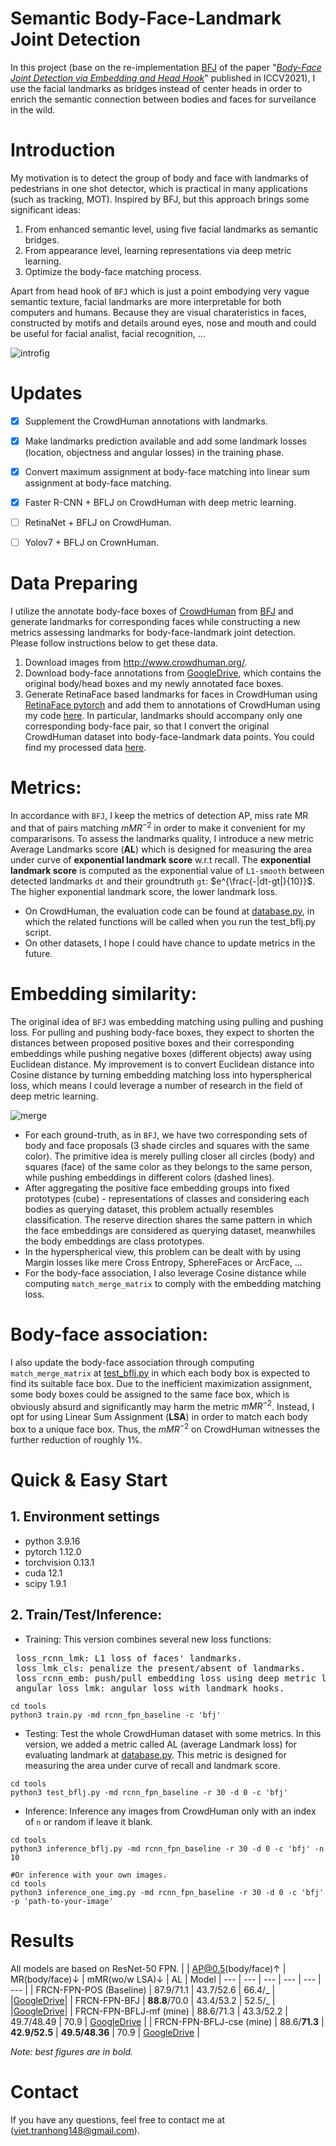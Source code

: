 Semantic Body-Face-Landmark Joint Detection
===

In this project (base on the re-implementation [BFJ](https://github.com/AibeeDetect/BFJDet.git) of the paper "[*Body-Face Joint Detection via Embedding and Head Hook*](https://openaccess.thecvf.com/content/ICCV2021/papers/Wan_Body-Face_Joint_Detection_via_Embedding_and_Head_Hook_ICCV_2021_paper.pdf)" published in ICCV2021), I use the facial landmarks as bridges instead of center heads in order to enrich the semantic connection between bodies and faces for surveilance in the wild. 

# Introduction

My motivation is to detect the group of body and face with landmarks of pedestrians in one shot detector, which is practical in many applications (such as tracking, MOT).
Inspired by BFJ, but this approach brings some significant ideas: 
1) From enhanced semantic level, using five facial landmarks as semantic bridges. 
2) From appearance level, learning representations via deep metric learning. 
3) Optimize the body-face matching process.

Apart from head hook of `BFJ` which is just a point embodying very vague semantic texture, facial landmarks are more interpretable for both computers and humans. 
Because they are visual charateristics in faces, constructed by motifs and details around eyes, nose and mouth 
and could be useful for facial analist, facial recognition, ...

![introfig](./demo/demo.png)


# Updates
- [x] Supplement the CrowdHuman annotations with landmarks.
- [x] Make landmarks prediction available and add some landmark losses (location, objectness and angular losses) in the training phase.
- [x] Convert maximum assignment at body-face matching into linear sum assignment at body-face matching.
- [x] Faster R-CNN + BFLJ on CrowdHuman with deep metric learning.
- [ ] RetinaNet + BFLJ on CrowdHuman.
- [ ] Yolov7 + BFLJ on CrownHuman.


# Data Preparing
I utilize the annotate body-face boxes of [CrowdHuman](https://arxiv.org/abs/1805.00123) from [BFJ](https://github.com/AibeeDetect/BFJDet.git) 
and generate landmarks for corresponding faces while constructing a new metrics assessing landmarks for body-face-landmark joint detection.
Please follow instructions below to get these data.

1. Download images from http://www.crowdhuman.org/.
2. Download body-face annotations from [GoogleDrive](https://drive.google.com/drive/folders/1Sk2IAmm_wTVh289RKs5FiU17siWrJJCu?usp=sharing), which contains the original body/head boxes and my newly annotated face boxes.
3. Generate RetinaFace based landmarks for faces in CrowdHuman using [RetinaFace pytorch](https://github.com/biubug6/Pytorch_Retinaface) and add them to annotations of CrowdHuman using my code [here](/home/tungpt/Workspace/vietth/Body_head_detection/A5000_BFJDet/lib/data/test_loader_gt.py). 
In particular, landmarks should accompany only one corresponding body-face pair, so that I convert the original CrowdHuman dataset into body-face-landmark data points. You could find my processed data [here](https://drive.google.com/drive/folders/1gwjyLlHyLVOwJ-YCvnbDkDBp7tzHx_b_?usp=sharing).


# Metrics: 
In accordance with `BFJ`, I keep the metrics of detection AP, miss rate MR and that of pairs matching $mMR^{-2}$ in order to make it convenient for my compararisons.
To assess the landmarks quality, I introduce a new metric Average Landmarks score (**AL**) which is designed for measuring the area under curve of **exponential landmark score** w.r.t recall. The **exponential landmark score** is computed as the exponential value of `L1-smooth` between detected landmarks `dt` and their groundtruth `gt`: $e^{\frac{-|dt-gt|}{10}}$. The higher exponential landmark score, the lower landmark loss.
  * On CrowdHuman, the evaluation code can be found at [database.py](./lib/evaluate_lmk/APMRToolkits/database.py), in which the related functions will be called when you run the test_bflj.py script.
  * On other datasets, I hope I could have chance to update metrics in the future.


# Embedding similarity:
The original idea of `BFJ` was embedding matching using pulling and pushing loss. For pulling and pushing body-face boxes, they expect to shorten the distances between proposed 
positive boxes and their corresponding embeddings while pushing negative boxes (different objects) away using Euclidean distance. My improvement is to convert Euclidean distance into Cosine distance by turning embedding matching loss into hyperspherical loss, which means I could leverage a number of research in the field of deep metric learning. 

![merge](./demo/Picture3_merged.png)

-	For each ground-truth, as in `BFJ`, we have two corresponding sets of body and face proposals (3 shade circles and squares with the same color). The primitive idea is merely pulling closer all circles (body) and squares (face) of the same color as they belongs to the same person, while pushing embeddings in different colors (dashed lines). 
-	After aggregating the positive face embedding groups into fixed prototypes (cube) - representations of classes and considering each bodies as querying dataset, this problem actually resembles classification. The reserve direction shares the same pattern in which the face embeddings are considered as querying dataset, meanwhiles the body embeddings are class prototypes. 
-	In the hyperspherical view, this problem can be dealt with by using Margin losses like mere Cross Entropy, SphereFaces or ArcFace, ... 
- For the body-face association, I also leverage Cosine distance while computing `match_merge_matrix` to comply with the embedding matching loss.

# Body-face association:
I also update the body-face association through computing `match_merge_matrix` at [test_bflj.py](./test_bflj.py) in which each body box is expected to find its suitable face box. 
Due to the inefficient maximization assignment, some body boxes could be assigned to the same face box, which is obviously absurd and significantly may harm the 
metric $mMR^{-2}$. Instead, I opt for using Linear Sum Assignment (**LSA**) in order to match each body box to a unique face box. 
Thus, the $mMR^{-2}$ on CrowdHuman witnesses the further reduction of roughly 1%.  


# Quick & Easy Start
## 1. Environment settings

* python 3.9.16
* pytorch 1.12.0
* torchvision 0.13.1
* cuda 12.1
* scipy 1.9.1

## 2. Train/Test/Inference:

* Training: This version combines several new loss functions:
<pre>
 loss_rcnn_lmk: L1 loss of faces' landmarks.
 loss_lmk_cls: penalize the present/absent of landmarks.
 loss_rcnn_emb: push/pull embedding loss using deep metric learning.  
 angular_loss_lmk: angular loss with landmark hooks.
</pre>

```shell
cd tools
python3 train.py -md rcnn_fpn_baseline -c 'bfj'
```
    
* Testing: Test the whole CrowdHuman dataset with some metrics. In this version, we added a metric called AL (average Landmark loss) for evaluating landmark at [database.py](./lib/evaluate_lmk/APMRToolkits/database.py). This metric is designed for measuring the area under curve of recall and landmark score.

```shell
cd tools
python3 test_bflj.py -md rcnn_fpn_baseline -r 30 -d 0 -c 'bfj'
```

* Inference: Inference any images from CrowdHuman only with an index of `n` or random if leave it blank. 
```shell
cd tools
python3 inference_bflj.py -md rcnn_fpn_baseline -r 30 -d 0 -c 'bfj' -n 10

#Or inference with your own images.
cd tools
python3 inference_one_img.py -md rcnn_fpn_baseline -r 30 -d 0 -c 'bfj' -p 'path-to-your-image'
```


# Results
All models are based on ResNet-50 FPN.
| | AP@0.5(body/face)&uarr; | MR(body/face)&darr; | mMR(wo/w LSA)&darr; | AL | Model
| --- | --- | --- | --- | --- | --- |
| FRCN-FPN-POS (Baseline)  | 87.9/71.1 | 43.7/52.6 | 66.4/_ |      |[GoogleDrive](https://drive.google.com/file/d/1GFnIXqc9aG0eXSQFI4Pe4XfO-8hAZmKV/view?usp=sharing)|
| FRCN-FPN-BFJ             | **88.8**/70.0 | 43.4/53.2 | 52.5/_ |      |[GoogleDrive](https://drive.google.com/file/d/1E8MQf3pfOyjbVvxZeBLdYBFUiJA6bdgr/view?usp=sharing)|
| FRCN-FPN-BFLJ-mf (mine)   | 88.6/71.3 | 43.3/52.2 | 49.7/48.49 | 70.9 | [GoogleDrive](https://drive.google.com/file/d/1BiPQCjImzTmBx2zHTegIt1bEFuLLwgbd/view?usp=sharing) |
| FRCN-FPN-BFLJ-cse (mine)  | 88.6/**71.3** | **42.9/52.5** | **49.5/48.36** | 70.9 | [GoogleDrive](https://drive.google.com/file/d/1j4m4rFoiO3itGzzDGucHdPXaQGuiasjv/view?usp=sharing) |

*Note: best figures are in bold.*

# Contact

If you have any questions, feel free to contact me at (viet.tranhong148@gmail.com).
